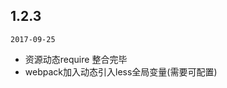 
## 1.2.3

`2017-09-25`

<content>

- 资源动态require 整合完毕
- webpack加入动态引入less全局变量(需要可配置)

</content>

</timeline>

